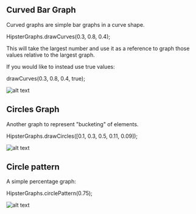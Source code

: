## Curved Bar Graph

Curved graphs are simple bar graphs in a curve shape.


HipsterGraphs.drawCurves(0.3, 0.8, 0.4);


This will take the largest number and use it as a reference to graph those values relative to the largest graph.

If you would like to instead use true values:


drawCurves(0.3, 0.8, 0.4, true);







![alt text](https://raw.github.com/jasoncbautista/curvedGraphs/master/curves.png "Curves")



## Circles  Graph

Another graph to represent "bucketing" of elements. 

HipsterGraphs.drawCircles([0.1, 0.3, 0.5, 0.11, 0.09]);

![alt text](https://raw.github.com/jasoncbautista/curvedGraphs/master/circle.png "Circles")


## Circle pattern

A simple percentage graph:

HipsterGraphs.circlePattern(0.75);

![alt text](https://raw.github.com/jasoncbautista/curvedGraphs/master/circlePattern.png "Circle with Pattern")



